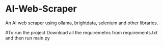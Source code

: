 # AI-Web-Scraper
An AI web scraper using ollama, brightdata, selenium and other libraries.

#To run the project
Download all the requiremetns from requirements.txt and then run main.py

